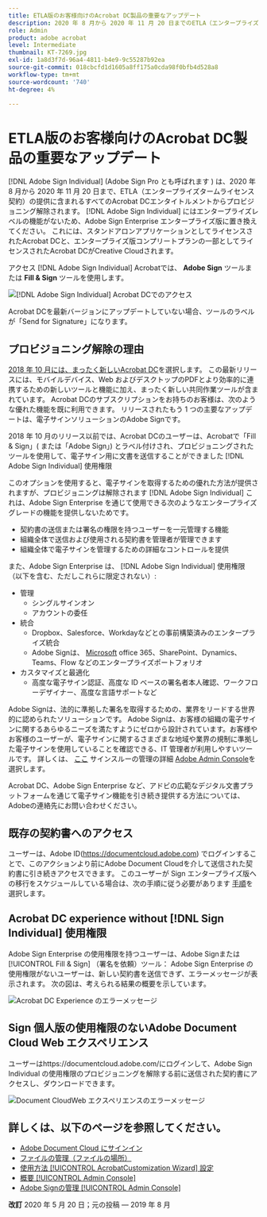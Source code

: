 ```yaml
---
title: ETLA版のお客様向けのAcrobat DC製品の重要なアップデート
description: 2020 年 8 月から 2020 年 11 月 20 日までのETLA（エンタープライズタームライセンス契約）の提供に含まれるAcrobat DCの使用権限に関する重要な変更について説明します。
role: Admin
product: adobe acrobat
level: Intermediate
thumbnail: KT-7269.jpg
exl-id: 1a8d3f7d-96a4-4811-b4e9-9c55287b92ea
source-git-commit: 018cbcfd1d1605a8ff175a0cda98f0bfb4d528a8
workflow-type: tm+mt
source-wordcount: '740'
ht-degree: 4%

---
```


# ETLA版のお客様向けのAcrobat DC製品の重要なアップデート

[!DNL Adobe Sign Individual] (Adobe Sign Pro とも呼ばれます ) は、2020 年 8 月から 2020 年 11 月 20 日まで、ETLA（エンタープライズタームライセンス契約）の提供に含まれるすべてのAcrobat DCエンタイトルメントからプロビジョニング解除されます。 [!DNL Adobe Sign Individual] にはエンタープライズレベルの機能がないため、Adobe Sign Enterprise エンタープライズ版に置き換えてください。 これには、スタンドアロンアプリケーションとしてライセンスされたAcrobat DCと、エンタープライズ版コンプリートプランの一部としてライセンスされたAcrobat DCがCreative Cloudされます。

アクセス [!DNL Adobe Sign Individual] Acrobatでは、 **Adobe Sign** ツールまたは **Fill &amp; Sign** ツールを使用します。

![[!DNL Adobe Sign Individual] Acrobat DCでのアクセス](../assets/Deploy_SignEntitle1.png)

Acrobat DCを最新バージョンにアップデートしていない場合、ツールのラベルが「Send for Signature」になります。

## プロビジョニング解除の理由

[2018 年 10 月には、まったく新しいAcrobat DC](https://news.adobe.com/news/news-details/2018/Adobe-Redefines-What-Is-Possible-With-PDF-With-All-New-Acrobat-DC)を選択します。 この最新リリースには、モバイルデバイス、Web およびデスクトップのPDFとより効率的に連携するための新しいツールと機能に加え、まったく新しい共同作業ツールが含まれています。 Acrobat DCのサブスクリプションをお持ちのお客様は、次のような優れた機能を既に利用できます。 リリースされたもう 1 つの主要なアップデートは、電子サインソリューションのAdobe Signです。

2018 年 10 月のリリース以前では、Acrobat DCのユーザーは、Acrobatで「Fill &amp; Sign」( または「Adobe Sign」) とラベル付けされ、プロビジョニングされたツールを使用して、電子サイン用に文書を送信することができました [!DNL Adobe Sign Individual] 使用権限

このオプションを使用すると、電子サインを取得するための優れた方法が提供されますが、プロビジョニングは解除されます [!DNL Adobe Sign Individual] これは、Adobe Sign Enterprise を通じて使用できる次のようなエンタープライズグレードの機能を提供しないためです。

* 契約書の送信または署名の権限を持つユーザーを一元管理する機能
* 組織全体で送信および使用される契約書を管理者が管理できます
* 組織全体で電子サインを管理するための詳細なコントロールを提供

また、Adobe Sign Enterprise は、 [!DNL Adobe Sign Individual] 使用権限（以下を含む、ただしこれらに限定されない）:

* 管理
   * シングルサインオン
   * アカウントの委任
* 統合
   * Dropbox、Salesforce、Workdayなどとの事前構築済みのエンタープライズ統合
   * Adobe Signは、 [Microsoft](https://acrobat.adobe.com/us/en/business/integrations/microsoft.html) office 365、SharePoint、Dynamics、Teams、Flow などのエンタープライズポートフォリオ
* カスタマイズと最適化
   * 高度な電子サイン認証、高度な ID ベースの署名者本人確認、ワークフローデザイナー、高度な言語サポートなど

Adobe Signは、法的に準拠した署名を取得するための、業界をリードする世界的に認められたソリューションです。 Adobe Signは、お客様の組織の電子サインに関するあらゆるニーズを満たすようにゼロから設計されています。お客様やお客様のユーザーが、電子サインに関するさまざまな地域や業界の規制に準拠した電子サインを使用していることを確認できる、IT 管理者が利用しやすいツールです。 詳しくは、 [ここ](https://helpx.adobe.com/enterprise/using/adobe-sign-for-enterprise.html) サインスルーの管理の詳細 [Adobe Admin Console](https://helpx.adobe.com/jp/enterprise/using/admin-console.html)を選択します。

Acrobat DC、Adobe Sign Enterprise など、アドビの広範なデジタル文書プラットフォームを通じて電子サイン機能を引き続き提供する方法については、Adobeの連絡先にお問い合わせください。

## 既存の契約書へのアクセス

ユーザーは、Adobe ID(https://documentcloud.adobe.com) でログインすることで、このアクションより前にAdobe Document Cloudを介して送信された契約書に引き続きアクセスできます。 このユーザーが Sign エンタープライズ版への移行をスケジュールしている場合は、次の手順に従う必要があります [手順](https://helpx.adobe.com/jp/sign/kb/how-to-download-signed-documents---adobe-sign.html)を選択します。

## Acrobat DC experience without [!DNL Sign Individual] 使用権限

Adobe Sign Enterprise の使用権限を持つユーザーは、Adobe Signまたは [!UICONTROL Fill &amp; Sign] （署名を依頼）ツール：
Adobe Sign Enterprise の使用権限がないユーザーは、新しい契約書を送信できず、エラーメッセージが表示されます。 次の図は、考えられる結果の概要を示しています。

![Acrobat DC Experience のエラーメッセージ](../assets/Deploy_SignEntitle2.png)

## Sign 個人版の使用権限のないAdobe Document Cloud Web エクスペリエンス

ユーザーはhttps://documentcloud.adobe.com/にログインして、Adobe Sign Individual の使用権限のプロビジョニングを解除する前に送信された契約書にアクセスし、ダウンロードできます。

![Document CloudWeb エクスペリエンスのエラーメッセージ](../assets/Deploy_SignEntitle3.png)

## 詳しくは、以下のページを参照してください。

* [Adobe Document Cloud にサインイン](https://helpx.adobe.com/document-cloud/help/sign-in.html)
* [ファイルの管理（ファイルの場所）](https://helpx.adobe.com/document-cloud/help/manage-files.html)
* [使用方法 [!UICONTROL AcrobatCustomization Wizard] 設定](https://www.adobe.com/devnet-docs/acrobatetk/tools/Wizard/WizardDC/index.html)
* [概要 [!UICONTROL Admin Console]](https://helpx.adobe.com/enterprise/using/admin-console.html)
* [Adobe Signの管理 [!UICONTROL Admin Console]](https://helpx.adobe.com/enterprise/using/adobe-sign-for-enterprise.html)

**改訂** 2020 年 5 月 20 日；元の投稿 — 2019 年 8 月
